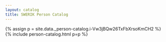 ```yaml
---
layout: catalog
title: SWERIK Person Catalog
---
```

{% assign p = site.data._person-catalog.i-Vw3jBQw26TxFbXrsoKmCH2 %}
{% include person-catalog.html p=p %}

